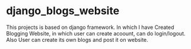 # django_blogs_website
This projects is based on django framework. 
In which I have Created Blogging Website, in which user can create acoount, can do login/logout.
Also User can create its own blogs and post it on website.
